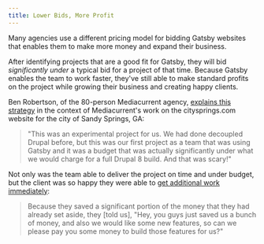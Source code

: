 ```yaml
---
title: Lower Bids, More Profit
---
```


Many agencies use a different pricing model for bidding Gatsby websites that enables them to make more money and expand their business.

After identifying projects that are a good fit for Gatsby, they will bid _significantly under_ a typical bid for a project of that time. Because Gatsby enables the team to work faster, they've still able to make standard profits on the project while growing their business and creating happy clients.

Ben Robertson, of the 80-person Mediacurrent agency, [explains this strategy](https://www.youtube.com/watch?v=QiocnDGnKfs&feature=youtu.be&t=1145) in the context of Mediacurrent's work on the citysprings.com website for the city of Sandy Springs, GA:

> "This was an experimental project for us. We had done decoupled Drupal before, but this was our first project as a team that was using Gatsby and it was a budget that was actually significantly under what we would charge for a full Drupal 8 build. And that was scary!"

Not only was the team able to deliver the project on time and under budget, but the client was so happy they were able to [get additional work immediately](https://www.youtube.com/watch?v=QiocnDGnKfs&feature=youtu.be&t=1531):

> Because they saved a significant portion of the money that they had already set aside, they [told us], "Hey, you guys just saved us a bunch of money, and also we would like some new features, so can we please pay you some money to build those features for us?"
